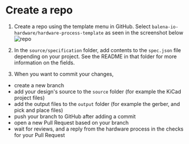 # Create a repo

1. Create a repo using the template menu in GitHub. Select `balena-io-hardware/hardware-process-template` as seen in the screenshot below
![repo](https://user-images.githubusercontent.com/969376/128677921-126f5484-ecef-4037-9a7f-aecc225760e3.png)

2. In the `source/specification` folder, add contents to the `spec.json` file depending on your project. See the README in that folder for more information on the fields.

3. When you want to commit your changes,
  - create a new branch
  - add your design's source to the `source` folder (for example the KiCad project files)
  - add the output files to the `output` folder (for example the gerber, and pick and place files)
  - push your branch to GitHub after adding a commit
  - open a new Pull Request based on your branch
  - wait for reviews, and a reply from the hardware process in the checks for your Pull Request
